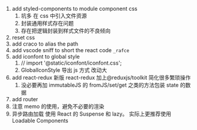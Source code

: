 1. add styled-components to module component css
   1. 坑多 在 css 中引入文件资源
   2. 封装通用样式存在问题
   3. 存在把逻辑封装到样式文件的不良倾向
2. reset css
3. add craco to alias the path
4. add vscode sniff to short the react code `_rafce`
5. add iconfont to global style
   1. // import '@static/iconfont/iconfont.css';
   2. GlobalIconStyle 导出 js 方式 改动大
6. add react-redux 新版 react-redux 加上@reduxjs/toolkit 简化很多繁琐操作
   1. 没必要再加 immutableJS 的 fromJS/set/get 之类的方法包装 state 的数据
7. add router
8. 注意 memo 的使用，避免不必要的渲染
9. 异步路由加载 使用 React 的 Suspense 和 lazy。 实际上更推荐使用 Loadable Components
